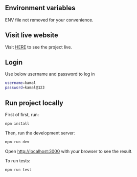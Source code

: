 ## Environment variables 
ENV file not removed for your convenience.

## Visit live website
Visit [HERE](https://salla-store-woad.vercel.app/) to see the project live.

## Login
Use below username and password to log in

```bash
username=kamal
password=kamal@123
```


## Run project locally
First of first, run:

```bash
npm install
```

Then, run the development server:

```bash
npm run dev
```

Open [http://localhost:3000](http://localhost:3000) with your browser to see the result.

To run tests:

```bash
npm run test
```
